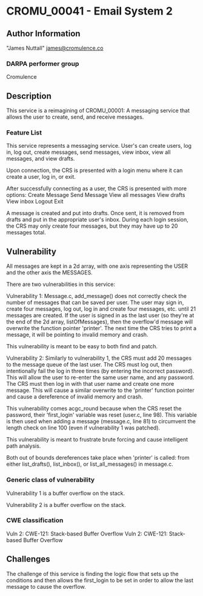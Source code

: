 # CROMU_00041 - Email System 2

## Author Information
"James Nuttall" <james@cromulence.co>

### DARPA performer group
Cromulence

## Description
This service is a reimagining of CROMU_00001: A messaging service that allows the user to create, send, and receive messages.


### Feature List
This service represents a messaging service. User's can create users, log in, log out, create messages, send messages, view inbox, view all messages, and view drafts.

Upon connection, the CRS is presented with a login menu where it can create a user, log in, or exit.

After successfully connecting as a user, the CRS is presented with more options:
Create Message
Send Message
View all messages
View drafts
View inbox
Logout
Exit

A message is created and put into drafts. Once sent, it is removed from drafts and put in the appropriate user's inbox. During each login session, the CRS may only create four messages, but they may have up to 20 messages total. 

## Vulnerability
All messages are kept in a 2d array, with one axis representing the USER and the other axis the MESSAGES.

There are two vulnerabilities in this service:

Vulnerability 1:
Message.c, add_message() does not correctly check the number of messages that can be saved per user. The user may sign in, create four messages, log out, log in and create four messages, etc. until 21 messages are created. If the user is signed in as the last user (so they're at the end of the 2d array, listOfMessages), then the overflow'd message will overwrite the function pointer 'printer'. The next time the CRS tries to print a message, it will be pointing to invalid memory and crash.

This vulnerability is meant to be easy to both find and patch.

Vulnerability 2:
Similarly to vulnerability 1, the CRS must add 20 messages to the message queue of the last user. The CRS must log out, then intentionally fail the log in three times (by entering the incorrect password). This will allow the user to re-enter the same user name, and any password. The CRS must then log in with that user name and create one more message. This will cause a similar overwrite to the 'printer' function pointer and cause a dereference of invalid memory and crash.

This vulnerability comes acgc_round because when the CRS reset the password, their 'first_login' variable was reset (user.c, line 98). This variable is then used when adding a message (message.c, line 81) to circumvent the length check on line 100 (even if vulnerability 1 was patched).

This vulnerability is meant to frustrate brute forcing and cause intelligent path analysis.

Both out of bounds dereferences take place when 'printer' is called: from either list_drafts(), list_inbox(), or list_all_messages() in message.c. 

### Generic class of vulnerability 
Vulnerability 1 is a buffer overflow on the stack.

Vulnerability 2 is a buffer overflow on the stack.

### CWE classification 
Vuln 2: CWE-121: Stack-based Buffer Overflow
Vuln 2: CWE-121: Stack-based Buffer Overflow

## Challenges 
The challenge of this service is finding the logic flow that sets up the conditions and then allows the first_login to be set in order to allow the last message to cause the overflow.
